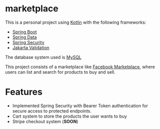 # marketplace

This is a personal project using [Kotlin](https://kotlinlang.org/) with the following frameworks:

- [Spring Boot](https://spring.io/projects/spring-boot)
- [Spring Data](https://spring.io/projects/spring-data)
- [Spring Security](https://spring.io/projects/spring-security)
- [Jakarta Validation](https://github.com/jakartaee/validation)

The database system used is [MySQL](https://www.mysql.com/)

This project consists of a marketplace like [Facebook Marketplace](https://www.facebook.com/marketplace/), where users can list and search for products to buy and sell.

# Features

- Implemented Spring Security with Bearer Token authentication for secure access to protected endpoints.
- Cart system to store the products the user wants to buy
- Stripe checkout system (**SOON**)
